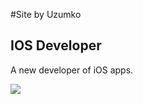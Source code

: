 #Site by Uzumko

## IOS Developer

A new developer of iOS apps.


![](https://vk.com/uzumko?z=photo4597220_265354394%2Falbum4597220_0%2Frev)